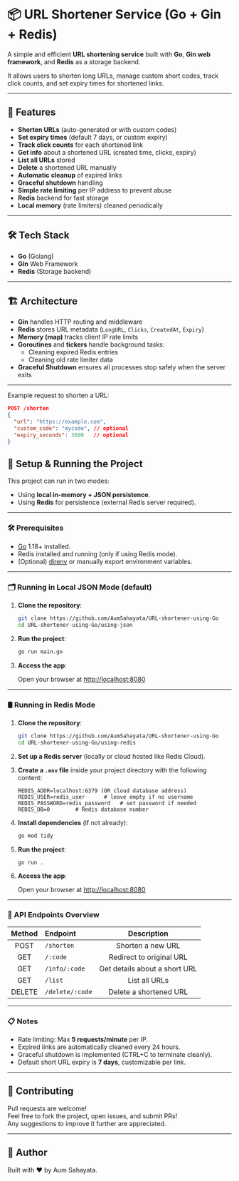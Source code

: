 # 📦 URL Shortener Service (Go + Gin + Redis)

A simple and efficient **URL shortening service** built with **Go**, **Gin web framework**, and **Redis** as a storage backend.

It allows users to shorten long URLs, manage custom short codes, track click counts, and set expiry times for shortened links.

---

## 🚀 Features

- **Shorten URLs** (auto-generated or with custom codes)
- **Set expiry times** (default 7 days, or custom expiry)
- **Track click counts** for each shortened link
- **Get info** about a shortened URL (created time, clicks, expiry)
- **List all URLs** stored
- **Delete** a shortened URL manually
- **Automatic cleanup** of expired links
- **Graceful shutdown** handling
- **Simple rate limiting** per IP address to prevent abuse
- **Redis** backend for fast storage
- **Local memory** (rate limiters) cleaned periodically

---

## 🛠 Tech Stack

- **Go** (Golang)
- **Gin** Web Framework
- **Redis** (Storage backend)

---

## 🏗 Architecture

- **Gin** handles HTTP routing and middleware
- **Redis** stores URL metadata (`LongURL`, `Clicks`, `CreatedAt`, `Expiry`)
- **Memory (map)** tracks client IP rate limits
- **Goroutines** and **tickers** handle background tasks:
  - Cleaning expired Redis entries
  - Cleaning old rate limiter data
- **Graceful Shutdown** ensures all processes stop safely when the server exits

---

Example request to shorten a URL:

```json
POST /shorten
{
  "url": "https://example.com",
  "custom_code": "mycode", // optional
  "expiry_seconds": 3600   // optional
}
```

## 🚀 Setup & Running the Project

This project can run in two modes:  
- Using **local in-memory + JSON persistence**.
- Using **Redis** for persistence (external Redis server required).

---

### 🛠️ Prerequisites

- [Go](https://golang.org/dl/) 1.18+ installed.
- Redis installed and running (only if using Redis mode).
- (Optional) [direnv](https://direnv.net/) or manually export environment variables.

---

### 🗂️ Running in Local JSON Mode (default)

1. **Clone the repository**:

    ```bash
    git clone https://github.com/AumSahayata/URL-shortener-using-Go
    cd URL-shortener-using-Go/using-json
    ```

2. **Run the project**:

    ```bash
    go run main.go
    ```

3. **Access the app**:

    Open your browser at [http://localhost:8080](http://localhost:8080)

---

### 🛢️ Running in Redis Mode

1. **Clone the repository**:

    ```bash
    git clone https://github.com/AumSahayata/URL-shortener-using-Go
    cd URL-shortener-using-Go/using-redis
    ```

2. **Set up a Redis server** (locally or cloud hosted like Redis Cloud).

3. **Create a `.env` file** inside your project directory with the following content:

    ```env
    REDIS_ADDR=localhost:6379 (OR cloud database address)
    REDIS_USER=redis_user      # leave empty if no username
    REDIS_PASSWORD=redis_password   # set password if needed
    REDIS_DB=0        # Redis database number
    ```

4. **Install dependencies** (if not already):

    ```bash
    go mod tidy
    ```

5. **Run the project**:

    ```bash
    go run .
    ```

6. **Access the app**:

    Open your browser at [http://localhost:8080](http://localhost:8080)

---

### 📌 API Endpoints Overview

| Method | Endpoint             | Description                         |
| :----: | :-------------------- | :---------------------------------: |
| POST   | `/shorten`             | Shorten a new URL                  |
| GET    | `/:code`               | Redirect to original URL           |
| GET    | `/info/:code`          | Get details about a short URL      |
| GET    | `/list`                | List all URLs                      |
| DELETE | `/delete/:code`        | Delete a shortened URL             |

---

### 📋 Notes

- Rate limiting: Max **5 requests/minute** per IP.
- Expired links are automatically cleaned every 24 hours.
- Graceful shutdown is implemented (CTRL+C to terminate cleanly).
- Default short URL expiry is **7 days**, customizable per link.

---


## 🙌 Contributing

Pull requests are welcome!  
Feel free to fork the project, open issues, and submit PRs!  
Any suggestions to improve it further are appreciated.

---

## 📢 Author

Built with ❤️ by Aum Sahayata.
